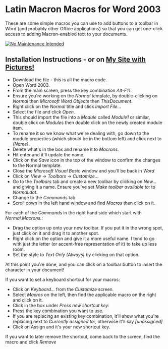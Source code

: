 Latin Macron Macros for Word 2003
======

These are some simple macros you can use to add buttons to a toolbar in Word (and probably other Office applications) so that you can get one-click access to adding Macron-enabled text to your documents.

[![No Maintenance Intended](http://unmaintained.tech/badge.svg)](http://unmaintained.tech/)

Installation Instructions - or on [My Site with Pictures!](https://yaleman.org/2012/03/07/latin-macrons-in-word-2003/)
-----

* Download the file - this is all the macro code.
* Open Word 2003.
* From the main screen, press the key combination *Alt-F11*.
* Ensure you're working on the *Normal* template, by double-clicking on *Normal* then *Microsoft Word Objects* then *ThisDocument*.
* Right click on the *Normal* title and click *Import File...*
* Select the file and click *Open*.
* This should import the file into a *Module* called *Module1* or similar, double click on *Modules* then double click on the newly created module item.
* To rename it so we know what we're dealing with, go down to the module properties (which should be in the bottom left) and click next to *(Name)*.
* Delete what's in the box and rename it to *Macrons*.
* Hit enter and it'll update the name.
* Click on the *Save* icon in the top of the window to confirm the changes to the Normal template.
* Close the *Microsoft Visual Basic* window and you'll be back in *Word*
* Click on *View* -> *Toolbars* -> *Customize...*
* Go to the *Toolbars* tab and create a new toolbar by clicking on *New...* and giving it a name. Ensure you've set *Make toolbar available to:* to *Normal.dot*.
* Change to the *Commands* tab.
* Scroll down in the left hand window and find *Macros* then click on it.

For each of the *Commands* in the right hand side which start with *Normal.Macrons.*:  

* Drag the option up onto your new toolbar. If you put it in the wrong spot, just click on it and drag it to another spot.
* Right click on the option and give it a more useful name. I tend to go with just the letter (or accent-free representation of it) to take up less room.
* Set the style to *Text Only (Always)* by clicking on that option.

At this point you're done, and you can click on a toolbar button to insert the character in your document!

If you want to set a keyboard shortcut for your macros:

* Click on *Keyboard...* from the *Customize* screen.  
* Select *Macros* on the left, then find the applicable macro on the right and click on it.
* Click in the box under *Press new shortcut key:*
* Press the key combination you want to use.
* If you are replacing an existing key combination, it'll show what you're replacing next to *Currently assigned to:*, otherwise it'll say *[unassigned]*
* Click on Assign and it's your new shortcut key.

If you want to later remove the shortcut, come back to the screen, find the macro and click *Remove*  
